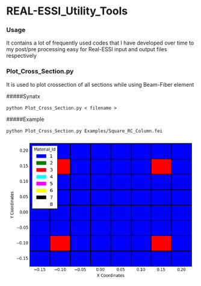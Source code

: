 # REAL-ESSI_Utility_Tools

### Usage

It contains a lot of frequently used codes that I have developed over time 
to my post/pre processing easy for Real-ESSI input and output files respectively


### Plot_Cross_Section.py
It is used to plot crossection of all sections while using Beam-Fiber element 

#####Synatx 

```script
python Plot_Cross_Section.py < filename >
```

#####Example 

```script
python Plot_Cross_Section.py Examples/Square_RC_Column.fei
```
![alt text](./Output/Crossection_1.png "Cross-Section")
